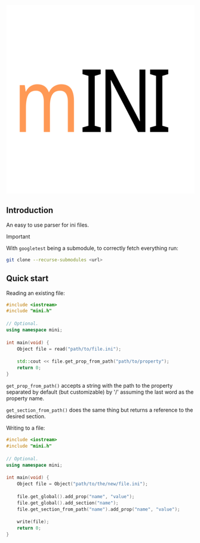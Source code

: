 ![mini logo](https://github.com/cardisk/mini/blob/main/images/mini.svg)

## Introduction

An easy to use parser for ini files.

> [!IMPORTANT]
> With `googletest` being a submodule, to correctly fetch everything run:
>```bash
>git clone --recurse-submodules <url>
>```

## Quick start

Reading an existing file:

```cpp
#include <iostream>
#include "mini.h"

// Optional.
using namespace mini;

int main(void) {
    Object file = read("path/to/file.ini");

    std::cout << file.get_prop_from_path("path/to/property"); 
    return 0;
}
```

`get_prop_from_path()` accepts a string with the path to the property separated by default (but customizable) by '/' assuming the last word as the property name.

`get_section_from_path()` does the same thing but returns a reference to the desired section.

Writing to a file:

```cpp
#include <iostream>
#include "mini.h"

// Optional.
using namespace mini;

int main(void) {
    Object file = Object("path/to/the/new/file.ini");

    file.get_global().add_prop("name", "value");
    file.get_global().add_section("name");
    file.get_section_from_path("name").add_prop("name", "value");

    write(file);
    return 0;
}
```

